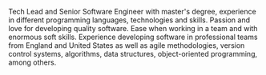 Tech Lead and Senior Software Engineer with master's degree, experience in different programming languages, technologies and skills. Passion and love for developing quality software.
Ease when working in a team and with enormous soft skills. Experience developing software in professional teams from England and United States as well as agile methodologies, version control systems, algorithms, data structures, object-oriented programming, among others.
